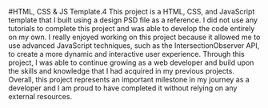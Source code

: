 #HTML, CSS & JS Template.4
This project is a HTML, CSS, and JavaScript template that I built using a design PSD file as a reference. I did not use any tutorials to complete this project and was able to develop the code entirely on my own. I really enjoyed working on this project because it allowed me to use advanced JavaScript techniques, such as the IntersectionObserver API, to create a more dynamic and interactive user experience. Through this project, I was able to continue growing as a web developer and build upon the skills and knowledge that I had acquired in my previous projects. Overall, this project represents an important milestone in my journey as a developer and I am proud to have completed it without relying on any external resources.

